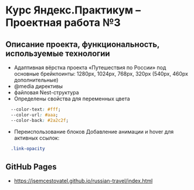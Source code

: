 # Курс Яндекс.Практикум – Проектная работа №3

## Описание проекта, функциональность, используемые технологии

* Адаптивная вёрстка проекта «Путешествия по России» под основные брейкпоинты: 1280px, 1024px, 768px, 320px (540px, 460px дополнительные)
* @media директивы
* файловая Nest-структура
* Определены свойства для переменных цвета
```css
  --color-text: #fff;
  --color-url: #aaa;
  --color-back: #2a2c2f;
```
* Переиспользование блоков
Добавление анимации и hover для активных ссылок:
```css
  .link-opacity
```

## GitHub Pages
* https://jsemcestovatel.github.io/russian-travel/index.html